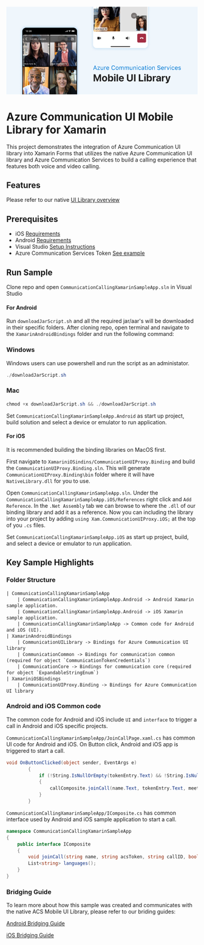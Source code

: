 ![Hero Image](/mobile-ui-library-hero-image.png)

# Azure Communication UI Mobile Library for Xamarin

This project demonstrates the integration of Azure Communication UI library into Xamarin Forms that utilizes the native Azure Communication UI library and Azure Communication Services to build a calling experience that features both voice and video calling. 


## Features

Please refer to our native [UI Library overview](https://docs.microsoft.com/en-us/azure/communication-services/concepts/ui-library/ui-library-overview?pivots=platform-mobile)

## Prerequisites

- iOS [Requirements](https://github.com/Azure/communication-ui-library-ios#requirements)
- Android [Requirements](https://github.com/Azure/communication-ui-library-android#prerequisites)
- Visual Studio [Setup Instructions](https://docs.microsoft.com/en-us/xamarin/get-started/installation/?pivots=macos)
- Azure Communication Services Token [See example](https://docs.microsoft.com/azure/communication-services/tutorials/trusted-service-tutorial)


## Run Sample

Clone repo and open `CommunicationCallingXamarinSampleApp.sln` in Visual Studio

#### For Android

Run `downloadJarScript.sh` and all the required jar/aar's will be downloaded in their specific folders.
After cloning repo, open terminal and navigate to the `XamarinAndroidBindings` folder and run the following command:

### Windows

Windows users can use powershell and run the script as an administator.

```cs
./downloadJarScript.sh
```

### Mac
```cs
chmod +x downloadJarScript.sh && ./downloadJarScript.sh
```

Set `CommunicationCallingXamarinSampleApp.Android` as start up project, build solution and select a device or emulator to run application.

#### For iOS
It is recommended building the binding libraries on MacOS first. 

First navigate to `XamariniOSindins/CommunicationUIProxy.Binding` and build the `CommunicationUIProxy.Binding.sln`. 
This will generate `CommunicationUIProxy.Binding\bin` folder where it will have `NativeLibrary.dll` for you to use. 

Open `CommunicationCallingXamarinSampleApp.sln`. Under the `CommunicationCallingXamarinSampleApp.iOS/References` right click and `Add Reference`. In the `.Net Assembly` tab we can browse to where the `.dll` of our binding library and add it as a reference. 
Now you can including the library into your project by adding `using Xam.CommunicationUIProxy.iOS;` at the top of you `.cs` files. 

Set `CommunicationCallingXamarinSampleApp.iOS` as start up project, build, and select a device or emulator to run application.


## Key Sample Highlights

### Folder Structure

```
| CommunicationCallingXamarinSampleApp
    | CommunicationCallingXamarinSampleApp.Android -> Android Xamarin sample application.
    | CommunicationCallingXamarinSampleApp.Android -> iOS Xamarin sample application.
    | CommunicationCallingXamarinSampleApp -> Common code for Android and iOS (UI).
| XamarinAndroidBindings
    | CommunicationUILibrary -> Bindings for Azure Communication UI library 
    | CommunicationCommon -> Bindings for communication common (required for object `CommunicationTokenCredentials`)
    | CommunicationCore -> Bindings for communication core (required for object `ExpandableStringEnum`)
| XamariniOSBindings
    | CommunicationUIProxy.Binding -> Bindings for Azure Communication UI library 
```



### Android and iOS Common code 

The common code for Android and iOS include `UI` and `interface` to trigger a call in Android and iOS specific projects.

`CommunicationCallingXamarinSampleApp/JoinCallPage.xaml.cs` has common UI code for Android and iOS. On Button click, Android and iOS app is triggered to start a call.

```cs
void OnButtonClicked(object sender, EventArgs e)
        {
            if (!String.IsNullOrEmpty(tokenEntry.Text) && !String.IsNullOrEmpty(meetingEntry.Text))
            {
                callComposite.joinCall(name.Text, tokenEntry.Text, meetingEntry.Text, isTeamsCall, _localization, _dataModelInjection);
            }
        }
```


`CommunicationCallingXamarinSampleApp/IComposite.cs` has common interface used by Android and iOS sample application to start a call.

```cs
namespace CommunicationCallingXamarinSampleApp
{
    public interface IComposite
    {
        void joinCall(string name, string acsToken, string callID, bool isTeamsCall, LocalizationProps? localization, DataModelInjectionProps? dataModelInjection);
        List<string> languages();
    }
}

```

### Bridging Guide

To learn more about how this sample was created and communicates with the native ACS Mobile UI Library, please refer to our briding guides:

[Android Bridging Guide](XamarinAndroidBindings/README.md)

[iOS Bridging Guide](XamariniOSBindings/README.md)




